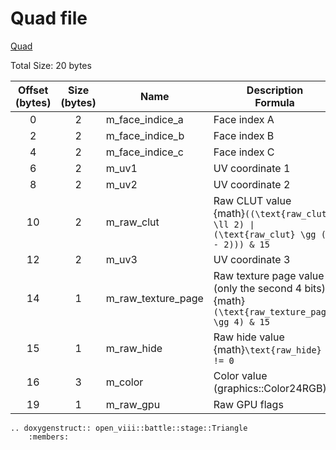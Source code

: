 Quad file
=====
[Quad](https://wiki.ffrtt.ru/index.php?title=FF8/FileFormat_X#Triangle)

Total Size: 20 bytes

| Offset (bytes) | Size (bytes) | Name               | Description </br>Formula                                                                          |
|:--------------:|:------------:|--------------------|---------------------------------------------------------------------------------------------------|
|       0        |      2       | m_face_indice_a    | Face index A                                                                                      |
|       2        |      2       | m_face_indice_b    | Face index B                                                                                      |
|       4        |      2       | m_face_indice_c    | Face index C                                                                                      |
|       6        |      2       | m_uv1              | UV coordinate 1                                                                                   |
|       8        |      2       | m_uv2              | UV coordinate 2                                                                                   |
|       10       |      2       | m_raw_clut         | Raw CLUT value </br>{math}`((\text{raw_clut} \ll 2) ∣ (\text{raw_clut} \gg (16 - 2))) & 15`       |
|       12       |      2       | m_uv3              | UV coordinate 3                                                                                   |
|       14       |      1       | m_raw_texture_page | Raw texture page value (only the second 4 bits) </br>{math}`(\text{raw_texture_page} \gg 4) & 15` |
|       15       |      1       | m_raw_hide         | Raw hide value </br>{math}`\text{raw_hide} != 0`                                                  |
|       16       |      3       | m_color            | Color value </br>(graphics::Color24RGB)                                                           |
|       19       |      1       | m_raw_gpu          | Raw GPU flags                                                                                     |

```{eval-rst}
.. doxygenstruct:: open_viii::battle::stage::Triangle
    :members:
```
